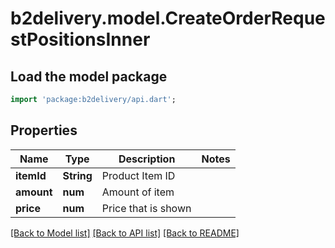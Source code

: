 # b2delivery.model.CreateOrderRequestPositionsInner

## Load the model package
```dart
import 'package:b2delivery/api.dart';
```

## Properties
Name | Type | Description | Notes
------------ | ------------- | ------------- | -------------
**itemId** | **String** | Product Item ID | 
**amount** | **num** | Amount of item | 
**price** | **num** | Price that is shown | 

[[Back to Model list]](../README.md#documentation-for-models) [[Back to API list]](../README.md#documentation-for-api-endpoints) [[Back to README]](../README.md)


